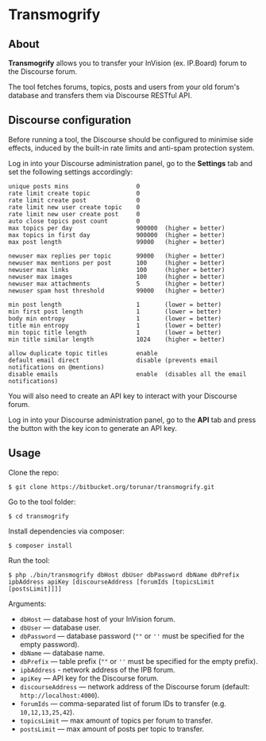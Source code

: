 # Transmogrify

## About

**Transmogrify** allows you to transfer your InVision (ex. IP.Board) forum to the Discourse forum.

The tool fetches forums, topics, posts and users from your old forum's database and transfers them via Discourse RESTful API.

## Discourse configuration

Before running a tool, the Discourse should be configured to minimise side effects, induced by the built-in rate limits and anti-spam protection system.

Log in into your Discourse administration panel, go to the **Settings** tab and set the following settings accordingly:

```
unique posts mins                   0
rate limit create topic             0
rate limit create post              0
rate limit new user create topic    0
rate limit new user create post     0
auto close topics post count        0
max topics per day                  900000  (higher = better)
max topics in first day             900000  (higher = better)
max post length                     99000   (higher = better)

newuser max replies per topic       99000   (higher = better)
newuser max mentions per post       100     (higher = better)
newuser max links                   100     (higher = better)
newuser max images                  100     (higher = better)
newuser max attachments             5       (higher = better)
newuser spam host threshold         99000   (higher = better)

min post length                     1       (lower = better)
min first post length               1       (lower = better)
body min entropy                    1       (lower = better)
title min entropy                   1       (lower = better)
min topic title length              1       (lower = better)
min title similar length            1024    (higher = better)

allow duplicate topic titles        enable
default email direct                disable (prevents email notifications on @mentions)
disable emails                      enable  (disables all the email notifications)
```

You will also need to create an API key to interact with your Discourse forum.

Log in into your Discourse administration panel, go to the **API** tab and press the button with the key icon to generate an API key.

## Usage

Clone the repo:
```
$ git clone https://bitbucket.org/torunar/transmogrify.git
```

Go to the tool folder:
```
$ cd transmogrify
```

Install dependencies via composer:
```
$ composer install
```

Run the tool:
```
$ php ./bin/transmogrify dbHost dbUser dbPassword dbName dbPrefix ipbAddress apiKey [discourseAddress [forumIds [topicsLimit [postsLimit]]]]
```

Arguments:

* `dbHost` — database host of your InVision forum.
* `dbUser` — database user.
* `dbPassword` — database password (`""` or `''` must be specified for the empty password).
* `dbName` — database name.
* `dbPrefix` — table prefix (`""` or `''` must be specified for the empty prefix).
* `ipbAddress` - network address of the IPB forum.
* `apiKey` — API key for the Discourse forum.
* `discourseAddress` — network address of the Discourse forum (default: `http://localhost:4000`).
* `forumIds` — comma-separated list of forum IDs to transfer (e.g. `10,12,13,25,42`).
* `topicsLimit` — max amount of topics per forum to transfer.
* `postsLimit` — max amount of posts per topic to transfer.
